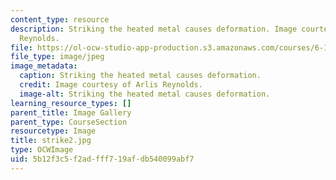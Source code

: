 ```yaml
---
content_type: resource
description: Striking the heated metal causes deformation. Image courtesy of Arlis
  Reynolds.
file: https://ol-ocw-studio-app-production.s3.amazonaws.com/courses/6-163-strobe-project-laboratory-fall-2005/5b12f3c5f2adfff719afdb540099abf7_strike2.jpg
file_type: image/jpeg
image_metadata:
  caption: Striking the heated metal causes deformation.
  credit: Image courtesy of Arlis Reynolds.
  image-alt: Striking the heated metal causes deformation.
learning_resource_types: []
parent_title: Image Gallery
parent_type: CourseSection
resourcetype: Image
title: strike2.jpg
type: OCWImage
uid: 5b12f3c5-f2ad-fff7-19af-db540099abf7
---
```

